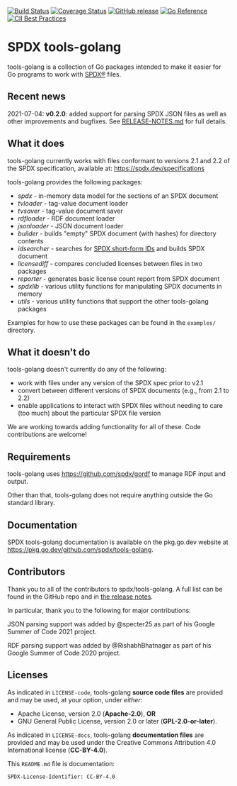 [![Build Status](https://github.com/spdx/tools-golang/workflows/build/badge.svg)](https://github.com/spdx/tools-golang/actions)
[![Coverage Status](https://coveralls.io/repos/github/spdx/tools-golang/badge.svg)](https://coveralls.io/github/spdx/tools-golang)
[![GitHub release](https://img.shields.io/github/release/spdx/tools-golang.svg)](https://github.com/spdx/tools-golang/releases/latest)
[![Go Reference](https://pkg.go.dev/badge/github.com/spdx/tools-golang.svg)](https://pkg.go.dev/github.com/spdx/tools-golang)
[![CII Best Practices](https://bestpractices.coreinfrastructure.org/projects/5710/badge)](https://bestpractices.coreinfrastructure.org/projects/5710)

# SPDX tools-golang

tools-golang is a collection of Go packages intended to make it easier for
Go programs to work with [SPDX®](https://spdx.org/) files.

## Recent news

2021-07-04: **v0.2.0**: added support for parsing SPDX JSON files as well as
other improvements and bugfixes. See [RELEASE-NOTES.md](./RELEASE-NOTES.md)
for full details.

## What it does

tools-golang currently works with files conformant to versions 2.1 and 2.2
of the SPDX specification, available at: https://spdx.dev/specifications

tools-golang provides the following packages:

* *spdx* - in-memory data model for the sections of an SPDX document
* *tvloader* - tag-value document loader
* *tvsaver* - tag-value document saver
* *rdfloader* - RDF document loader
* *jsonloader* - JSON document loader
* *builder* - builds "empty" SPDX document (with hashes) for directory contents
* *idsearcher* - searches for [SPDX short-form IDs](https://spdx.org/ids/) and builds SPDX document
* *licensediff* - compares concluded licenses between files in two packages
* *reporter* - generates basic license count report from SPDX document
* *spdxlib* - various utility functions for manipulating SPDX documents in memory
* *utils* - various utility functions that support the other tools-golang packages

Examples for how to use these packages can be found in the `examples/`
directory.

## What it doesn't do

tools-golang doesn't currently do any of the following:

* work with files under any version of the SPDX spec prior to v2.1
* convert between different versions of SPDX documents (e.g., from 2.1 to 2.2)
* enable applications to interact with SPDX files without needing to care
  (too much) about the particular SPDX file version

We are working towards adding functionality for all of these. Code contributions
are welcome!

## Requirements

tools-golang uses https://github.com/spdx/gordf to manage RDF input and output.

Other than that, tools-golang does not require anything outside the Go standard
library.

## Documentation

SPDX tools-golang documentation is available on the pkg.go.dev website at https://pkg.go.dev/github.com/spdx/tools-golang.

## Contributors

Thank you to all of the contributors to spdx/tools-golang. A full list can be
found in the GitHub repo and in [the release notes](RELEASE-NOTES.md).

In particular, thank you to the following for major contributions:

JSON parsing support was added by @specter25 as part of his Google Summer of
Code 2021 project.

RDF parsing support was added by @RishabhBhatnagar as part of his Google Summer
of Code 2020 project.

## Licenses

As indicated in `LICENSE-code`, tools-golang **source code files** are
provided and may be used, at your option, under *either*:
* Apache License, version 2.0 (**Apache-2.0**), **OR**
* GNU General Public License, version 2.0 or later (**GPL-2.0-or-later**).

As indicated in `LICENSE-docs`, tools-golang **documentation files** are
provided and may be used under the Creative Commons Attribution
4.0 International license (**CC-BY-4.0**).

This `README.md` file is documentation:

`SPDX-License-Identifier: CC-BY-4.0`
